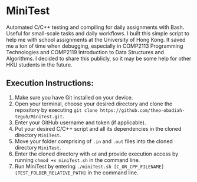 # MiniTest
Automated C/C++ testing and compiling for daily assignments with Bash. Useful for small-scale tasks and daily workflows. I built this simple script to help me with school assignments at the University of Hong Kong. It saved me a ton of time when debugging, especially in COMP2113 Programming Technologies and COMP2119 Introduction to Data Structures and Algorithms. I decided to share this publicly, so it may be some help for other HKU students in the future.

## Execution Instructions:
1. Make sure you have Git installed on your device.
1. Open your terminal, choose your desired directory and clone the repository by executing `git clone https://github.com/theo-obadiah-teguh/MiniTest.git`.
1. Enter your GitHub username and token (if applicable).
1. Put your desired C/C++ script and all its dependencies in the cloned directory `MiniTest`.
1. Move your folder comprising of `.in` and `.out` files into the cloned directory `MiniTest`.
1. Enter the cloned directory with `cd` and provide execution access by running `chmod +x miniTest.sh` in the command line.
1. Run MiniTest by entering `./miniTest.sh [C_OR_CPP_FILENAME] [TEST_FOLDER_RELATIVE_PATH]` in the command line.
